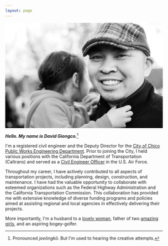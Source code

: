 ```yaml
---
layout: page
---
```

<img style="margin:0px auto;display:block" src="/images/dg.jpg">

***Hello. My name is David Giongco.***[^1]

I'm a registered civil engineer and the Deputy Director for the [City of Chico Public Works Engineering Department][1]. Prior to joining the City, I held various positions with the California Department of Transportation (Caltrans) and served as a [Civil Engineer Officer][2] in the U.S. Air Force.

Throughout my career, I have actively contributed to all aspects of transportation projects, including planning, design, construction, and maintenance. I have had the valuable opportunity to collaborate with esteemed organizations such as the Federal Highway Administration and the California Transportation Commission. This collaboration has provided me with extensive knowledge of diverse funding programs and policies aimed at assisting regional and local agencies in effectively delivering their projects.

More importantly, I'm a husband to a [lovely woman][3], father of two [amazing girls][4], and an aspiring bogey-golfer.

[1]: https://chico.ca.us/engineering
[2]: https://usmilitary.about.com/library/milinfo/afoffjobs/bl32ex.htm
[3]: https://chantelgiongco.com
[4]: https://alexandragiongco.com

[^1]: Pronounced *jeeôngkō*. But I'm used to hearing the creative attempts.
